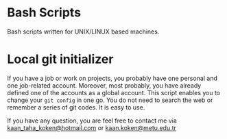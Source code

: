 # Bash Scripts

Bash scripts written for UNIX/LINUX based machines.

# Local git initializer
If you have a job or work on projects, you probably have one personal and one job-related account. Moreover, most probably, you have already defined one of the accounts as a global account. This script enables you to change your `git config` in one go. You do not need to search the web or remember a series of git codes. It is easy to use.

If you have any question, you are feel free to contact me via kaan_taha_koken@hotmail.com or kaan.koken@metu.edu.tr
